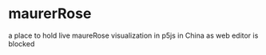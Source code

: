 # maurerRose
a place to hold live maureRose visualization in p5js in China as web editor is blocked
